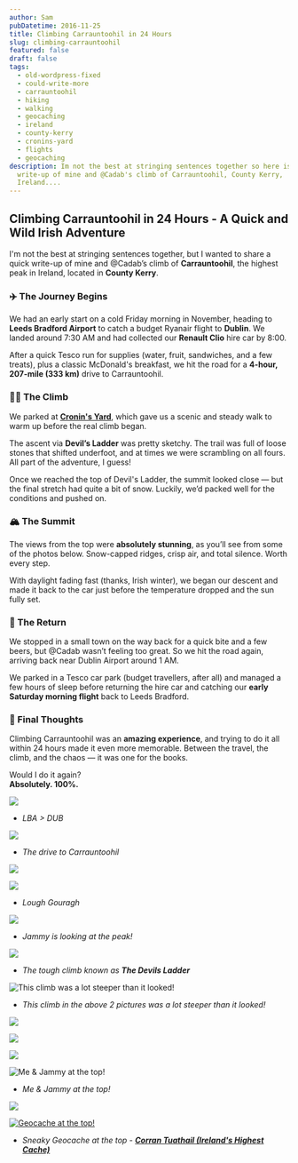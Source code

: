 ```yaml
---
author: Sam
pubDatetime: 2016-11-25
title: Climbing Carrauntoohil in 24 Hours
slug: climbing-carrauntoohil
featured: false
draft: false
tags:
  - old-wordpress-fixed
  - could-write-more
  - carrauntoohil
  - hiking
  - walking
  - geocaching
  - ireland
  - county-kerry
  - cronins-yard
  - flights
  - geocaching
description: Im not the best at stringing sentences together so here is a little
  write-up of mine and @Cadab's climb of Carrauntoohil, County Kerry,
  Ireland....
---
```

## Climbing Carrauntoohil in 24 Hours - A Quick and Wild Irish Adventure

I'm not the best at stringing sentences together, but I wanted to share a quick write-up of mine and @Cadab’s climb of **Carrauntoohil**, the highest peak in Ireland, located in **County Kerry**.

### ✈️ The Journey Begins

We had an early start on a cold Friday morning in November, heading to **Leeds Bradford Airport** to catch a budget Ryanair flight to **Dublin**. We landed around 7:30 AM and had collected our **Renault Clio** hire car by 8:00.

After a quick Tesco run for supplies (water, fruit, sandwiches, and a few treats), plus a classic McDonald's breakfast, we hit the road for a **4-hour, 207-mile (333 km)** drive to Carrauntoohil.

### 🚶‍♂️ The Climb

We parked at [**Cronin's Yard**](https://maps.app.goo.gl/ztysBVPr7aiK3zdR9), which gave us a scenic and steady walk to warm up before the real climb began.

The ascent via **Devil’s Ladder** was pretty sketchy. The trail was full of loose stones that shifted underfoot, and at times we were scrambling on all fours. All part of the adventure, I guess!

Once we reached the top of Devil's Ladder, the summit looked close — but the final stretch had quite a bit of snow. Luckily, we’d packed well for the conditions and pushed on.

### 🏔 The Summit

The views from the top were **absolutely stunning**, as you’ll see from some of the photos below. Snow-capped ridges, crisp air, and total silence. Worth every step.

With daylight fading fast (thanks, Irish winter), we began our descent and made it back to the car just before the temperature dropped and the sun fully set.

### 🍻 The Return

We stopped in a small town on the way back for a quick bite and a few beers, but @Cadab wasn’t feeling too great. So we hit the road again, arriving back near Dublin Airport around 1 AM.

We parked in a Tesco car park (budget travellers, after all) and managed a few hours of sleep before returning the hire car and catching our **early Saturday morning flight** back to Leeds Bradford.

### 🙌 Final Thoughts

Climbing Carrauntoohil was an **amazing experience**, and trying to do it all within 24 hours made it even more memorable. Between the travel, the climb, and the chaos — it was one for the books.

Would I do it again?  
**Absolutely. 100%.**

![](/assets/2016/2016-11-25-climbing-carauntoohil-IMG_6105.JPG)

*   _LBA > DUB_
    

![](/assets/2016/2016-11-25-climbing-carauntoohil-IMG_6110.JPG)

*   _The drive to Carrauntoohil_
    

![](/assets/2016/2016-11-25-climbing-carauntoohil-IMG_6114.JPG)

![](/assets/2016/2016-11-25-climbing-carauntoohil-IMG_6120.JPG)

*   _Lough Gouragh_
    

![](/assets/2016/2016-11-25-climbing-carauntoohil-IMG_6118.JPG)

*   _Jammy is looking at the peak!_
    

![](/assets/2016/2016-11-25-climbing-carauntoohil_31252898045_o.jpg)

*   _The tough climb known as_ **_The Devils Ladder_**
    

![This climb was a lot steeper than it looked!](/assets/2016/2016-11-25-climbing-carauntoohil-IMG_6126.JPG)

*   _This climb in the above 2 pictures was a lot steeper than it looked!_
    

![](/assets/2016/2016-11-25-climbing-carauntoohil-IMG_6131.JPG)

![](/assets/2016/2016-11-25-climbing-carauntoohil-IMG_6129.JPG)

![](/assets/2016/2016-11-25-climbing-carauntoohil-IMG_6153.JPG)

![Me & Jammy at the top!](/assets/2016/2016-11-25-climbing-carauntoohil-IMG_6145.JPG)

*   _Me & Jammy at the top!_
    

![](/assets/2016/2016-11-25-climbing-carauntoohil-IMG_6133.JPG)

[![Geocache at the top!](/assets/2016/2016-11-25-climbing-carauntoohil-IMG_6142.JPG)](https://coord.info/GCJ39P)

*   _Sneaky Geocache at the top -_ [**_Corran Tuathail (Ireland's Highest Cache)_**](https://coord.info/GCJ39P)